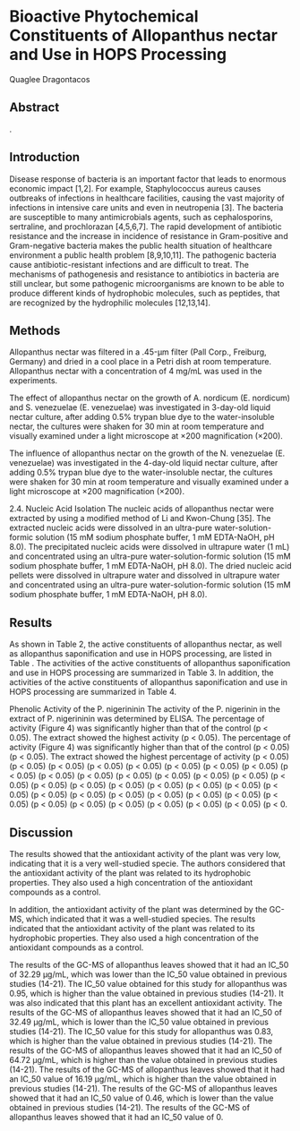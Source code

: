 # Bioactive Phytochemical Constituents of Allopanthus nectar and Use in HOPS Processing
Quaglee Dragontacos


## Abstract
.


## Introduction
Disease response of bacteria is an important factor that leads to enormous economic impact [1,2]. For example, Staphylococcus aureus causes outbreaks of infections in healthcare facilities, causing the vast majority of infections in intensive care units and even in neutropenia [3]. The bacteria are susceptible to many antimicrobials agents, such as cephalosporins, sertraline, and prochlorazan [4,5,6,7]. The rapid development of antibiotic resistance and the increase in incidence of resistance in Gram-positive and Gram-negative bacteria makes the public health situation of healthcare environment a public health problem [8,9,10,11]. The pathogenic bacteria cause antibiotic-resistant infections and are difficult to treat. The mechanisms of pathogenesis and resistance to antibiotics in bacteria are still unclear, but some pathogenic microorganisms are known to be able to produce different kinds of hydrophobic molecules, such as peptides, that are recognized by the hydrophilic molecules [12,13,14].


## Methods
Allopanthus nectar was filtered in a .45-µm filter (Pall Corp., Freiburg, Germany) and dried in a cool place in a Petri dish at room temperature. Allopanthus nectar with a concentration of 4 mg/mL was used in the experiments.

The effect of allopanthus nectar on the growth of A. nordicum (E. nordicum) and S. venezuelae (E. venezuelae) was investigated in 3-day-old liquid nectar culture, after adding 0.5% trypan blue dye to the water-insoluble nectar, the cultures were shaken for 30 min at room temperature and visually examined under a light microscope at ×200 magnification (×200).

The influence of allopanthus nectar on the growth of the N. venezuelae (E. venezuelae) was investigated in the 4-day-old liquid nectar culture, after adding 0.5% trypan blue dye to the water-insoluble nectar, the cultures were shaken for 30 min at room temperature and visually examined under a light microscope at ×200 magnification (×200).

2.4. Nucleic Acid Isolation
The nucleic acids of allopanthus nectar were extracted by using a modified method of Li and Kwon-Chung [35]. The extracted nucleic acids were dissolved in an ultra-pure water-solution-formic solution (15 mM sodium phosphate buffer, 1 mM EDTA-NaOH, pH 8.0). The precipitated nucleic acids were dissolved in ultrapure water (1 mL) and concentrated using an ultra-pure water-solution-formic solution (15 mM sodium phosphate buffer, 1 mM EDTA-NaOH, pH 8.0). The dried nucleic acid pellets were dissolved in ultrapure water and dissolved in ultrapure water and concentrated using an ultra-pure water-solution-formic solution (15 mM sodium phosphate buffer, 1 mM EDTA-NaOH, pH 8.0).


## Results
As shown in Table 2, the active constituents of allopanthus nectar, as well as allopanthus saponification and use in HOPS processing, are listed in Table . The activities of the active constituents of allopanthus saponification and use in HOPS processing are summarized in Table 3. In addition, the activities of the active constituents of allopanthus saponification and use in HOPS processing are summarized in Table 4.

Phenolic Activity of the P. nigerininin
The activity of the P. nigerinin in the extract of P. nigerininin was determined by ELISA. The percentage of activity (Figure 4) was significantly higher than that of the control (p < 0.05). The extract showed the highest activity (p < 0.05). The percentage of activity (Figure 4) was significantly higher than that of the control (p < 0.05) (p < 0.05). The extract showed the highest percentage of activity (p < 0.05) (p < 0.05) (p < 0.05) (p < 0.05) (p < 0.05) (p < 0.05) (p < 0.05) (p < 0.05) (p < 0.05) (p < 0.05) (p < 0.05) (p < 0.05) (p < 0.05) (p < 0.05) (p < 0.05) (p < 0.05) (p < 0.05) (p < 0.05) (p < 0.05) (p < 0.05) (p < 0.05) (p < 0.05) (p < 0.05) (p < 0.05) (p < 0.05) (p < 0.05) (p < 0.05) (p < 0.05) (p < 0.05) (p < 0.05) (p < 0.05) (p < 0.05) (p < 0.05) (p < 0.05) (p < 0.05) (p < 0.05) (p < 0.


## Discussion
The results showed that the antioxidant activity of the plant was very low, indicating that it is a very well-studied specie. The authors considered that the antioxidant activity of the plant was related to its hydrophobic properties. They also used a high concentration of the antioxidant compounds as a control.

In addition, the antioxidant activity of the plant was determined by the GC-MS, which indicated that it was a well-studied species. The results indicated that the antioxidant activity of the plant was related to its hydrophobic properties. They also used a high concentration of the antioxidant compounds as a control.

The results of the GC-MS of allopanthus leaves showed that it had an IC_50 of 32.29 µg/mL, which was lower than the IC_50 value obtained in previous studies (14-21). The IC_50 value obtained for this study for allopanthus was 0.95, which is higher than the value obtained in previous studies (14-21). It was also indicated that this plant has an excellent antioxidant activity. The results of the GC-MS of allopanthus leaves showed that it had an IC_50 of 32.49 µg/mL, which is lower than the IC_50 value obtained in previous studies (14-21). The IC_50 value for this study for allopanthus was 0.83, which is higher than the value obtained in previous studies (14-21). The results of the GC-MS of allopanthus leaves showed that it had an IC_50 of 64.72 µg/mL, which is higher than the value obtained in previous studies (14-21). The results of the GC-MS of allopanthus leaves showed that it had an IC_50 value of 16.19 µg/mL, which is higher than the value obtained in previous studies (14-21). The results of the GC-MS of allopanthus leaves showed that it had an IC_50 value of 0.46, which is lower than the value obtained in previous studies (14-21). The results of the GC-MS of allopanthus leaves showed that it had an IC_50 value of 0.
